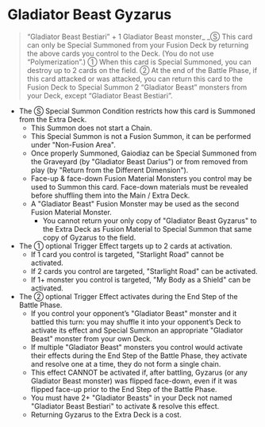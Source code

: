 # Gladiator Beast Gyzarus

> “Gladiator Beast Bestiari” + 1 Gladiator Beast monster_
_Ⓢ This card can only be Special Summoned from your Fusion Deck by returning the above cards you control to the Deck. (You do not use “Polymerization”.) ① When this card is Special Summoned, you can destroy up to 2 cards on the field. ② At the end of the Battle Phase, if this card attacked or was attacked, you can return this card to the Fusion Deck to Special Summon 2 “Gladiator Beast” monsters from your Deck, except “Gladiator Beast Bestiari”.

*   The Ⓢ Special Summon Condition restricts how this card is Summoned from the Extra Deck.
    *   This Summon does not start a Chain.
    *   This Special Summon is not a Fusion Summon, it can be performed under "Non-Fusion Area".
    *   Once properly Summoned, Gaiodiaz can be Special Summoned from the Graveyard (by "Gladiator Beast Darius") or from removed from play (by "Return from the Different Dimension").
    *   Face-up & face-down Fusion Material Monsters you control may be used to Summon this card. Face-down materials must be revealed before shuffling them into the Main / Extra Deck.
    *   A "Gladiator Beast" Fusion Monster may be used as the second Fusion Material Monster.
        *   You cannot return your only copy of "Gladiator Beast Gyzarus" to the Extra Deck as Fusion Material to Special Summon that same copy of Gyzarus to the field.
*   The ① optional Trigger Effect targets up to 2 cards at activation.
    *   If 1 card you control is targeted, "Starlight Road" cannot be activated.
    *   If 2 cards you control are targeted, "Starlight Road" can be activated.
    *   If 1+ monster you control is targeted, "My Body as a Shield" can be activated.
*   The ② optional Trigger Effect activates during the End Step of the Battle Phase.
    *   If you control your opponent’s "Gladiator Beast" monster and it battled this turn: you may shuffle it into your opponent’s Deck to activate its effect and Special Summon an appropriate "Gladiator Beast" monster from your own Deck.
    *   If multiple "Gladiator Beast" monsters you control would activate their effects during the End Step of the Battle Phase, they activate and resolve one at a time, they do not form a single chain.
    *   This effect CANNOT be activated if, after battling, Gyzarus (or any Gladiator Beast monster) was flipped face-down, even if it was flipped face-up prior to the End Step of the Battle Phase.
    *   You must have 2+ "Gladiator Beasts" in your Deck not named "Gladiator Beast Bestiari" to activate & resolve this effect.
    *   Returning Gyzarus to the Extra Deck is a cost.

